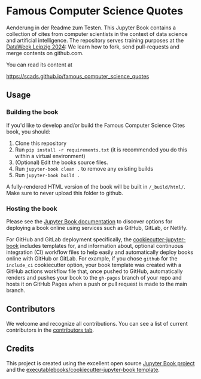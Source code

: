 # Famous Computer Science Quotes
 
Aenderung in der Readme zum Testen.
This Jupyter Book contains a collection of cites from computer scientists in the context of data science and artificial intelligence.
The repository serves training purposes at the [DataWeek Leipzig 2024](https://2024.dataweek.de/): We learn how to fork, send pull-requests and merge contents on github.com.

You can read its content at

https://scads.github.io/famous_computer_science_quotes

## Usage

### Building the book

If you'd like to develop and/or build the Famous Computer Science Cites book, you should:

1. Clone this repository
2. Run `pip install -r requirements.txt` (it is recommended you do this within a virtual environment)
3. (Optional) Edit the books source files.
4. Run `jupyter-book clean .` to remove any existing builds
5. Run `jupyter-book build .`

A fully-rendered HTML version of the book will be built in `/_build/html/`. Make sure to never upload this folder to github.

### Hosting the book

Please see the [Jupyter Book documentation](https://jupyterbook.org/publish/web.html) to discover options for deploying a book online using services such as GitHub, GitLab, or Netlify.

For GitHub and GitLab deployment specifically, the [cookiecutter-jupyter-book](https://github.com/executablebooks/cookiecutter-jupyter-book) includes templates for, and information about, optional continuous integration (CI) workflow files to help easily and automatically deploy books online with GitHub or GitLab. For example, if you chose `github` for the `include_ci` cookiecutter option, your book template was created with a GitHub actions workflow file that, once pushed to GitHub, automatically renders and pushes your book to the `gh-pages` branch of your repo and hosts it on GitHub Pages when a push or pull request is made to the main branch.

## Contributors

We welcome and recognize all contributions. You can see a list of current contributors in the [contributors tab](https://github.com/scads/famous_computer_science_cites/graphs/contributors).

## Credits

This project is created using the excellent open source [Jupyter Book project](https://jupyterbook.org/) and the [executablebooks/cookiecutter-jupyter-book template](https://github.com/executablebooks/cookiecutter-jupyter-book).
